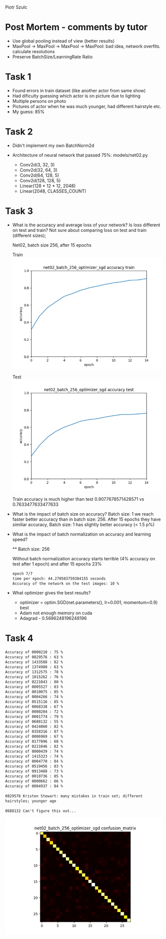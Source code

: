 Piotr Szulc

# Post Mortem - comments by tutor

* Use global pooling instead of view (better results)
* MaxPool -> MaxPool -> MaxPool -> MaxPool: bad idea, network overfits. calculate resolutions
* Preserve BatchSize/LearningRate Ratio 

# Task 1

* Found errors in train dataset (like another actor from same show)
* Had dificulty guessing which actor is on picture due to lighting
* Multiple persons on photo
* Pictures of actor when he was much younger, had different hairstyle etc.
* My guess: 85%

# Task 2
* Didn't implement my own BatchNorm2d
* Architecture of neural network that passed 75%:
    models/net02.py
    
    * Conv2d(3, 32, 3)
    * Conv2d(32, 64, 3)
    * Conv2d(64, 128, 5)
    * Conv2d(128, 128, 5)
    * Linear(128 * 12 * 12, 2048)
    * Linear(2048, CLASSES_COUNT)

# Task 3 
* What is the accuracy and average loss of your network? Is loss different on test and
train?
    Not sure about comparing loss on test and train (different sizes);

    Net02, batch size 256, after 15 epochs

    Train
    ![Accuracy train](./plots/net02_batch_256_optimizer_sgd_accuracy_train.png "Accuracy train")

    Test
    ![Accuracy test](./plots/net02_batch_256_optimizer_sgd_accuracy_test.png "Accuracy test")

    Train accuracy is much higher than test
    0.9077678571428571 vs 0.7633477633477633

    

* What is the impact of batch size on accuracy?
    Batch size: 1 we reach faster better accuracy than in batch size: 256. After 15 epochs they have similiar accuracy, Batch size: 1 has slightly better accuracy (< 1.5 p%)

* What is the impact of batch normalization on accuracy and learning speed?

    ** Batch size: 256

    Without batch normalization accuracy starts terrible (4% accuracy on test after 1 epoch) and after 15 epochs 23%

    ```
    epoch 7/7
    time per epoch: 44.270503759384155 seconds
    Accuracy of the network on the test images: 10 %
    ```

* What optimizer gives the best results?

    * optimizer = optim.SGD(net.parameters(), lr=0.001, momentum=0.9) best
    * Adam not enough memory on cuda
    * Adagrad - 0.5696248196248196

# Task 4

    Accuracy of 0000210 : 75 %
    Accuracy of 0829576 : 63 %
    Accuracy of 1433588 : 82 %
    Accuracy of 1374980 : 63 %
    Accuracy of 1312575 : 78 %
    Accuracy of 1015262 : 76 %
    Accuracy of 0221043 : 80 %
    Accuracy of 0005527 : 83 %
    Accuracy of 0010075 : 85 %
    Accuracy of 0004266 : 74 %
    Accuracy of 0515116 : 85 %
    Accuracy of 0068338 : 67 %
    Accuracy of 0000204 : 72 %
    Accuracy of 0001774 : 79 %
    Accuracy of 0688132 : 55 %
    Accuracy of 0424060 : 82 %
    Accuracy of 0358316 : 87 %
    Accuracy of 0006969 : 67 %
    Accuracy of 0177896 : 68 %
    Accuracy of 0221046 : 82 %
    Accuracy of 0000439 : 74 %
    Accuracy of 1415323 : 74 %
    Accuracy of 0004770 : 84 %
    Accuracy of 0519456 : 83 %
    Accuracy of 0913488 : 73 %
    Accuracy of 0010736 : 85 %
    Accuracy of 0000662 : 66 %
    Accuracy of 0004937 : 84 %

    0829576 Kristen Stewart: many mistakes in train set; different hairstyles; younger age

    0688132 Can't figure this out...
    
![alt text](./plots/net02_batch_256_optimizer_sgd_confusion_matrix.png "Confusion Matrix")
